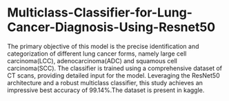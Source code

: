 # Multiclass-Classifier-for-Lung-Cancer-Diagnosis-Using-Resnet50
The primary objective of this model is the precise identification and categorization of different lung cancer forms, namely large cell carcinoma(LCC), adenocarcinoma(ADC) and squamous cell carcinoma(SCC). The classifier is trained using a comprehensive dataset of CT scans, providing detailed input for the model. Leveraging the ResNet50 architecture and a robust multiclass classifier, this study achieves an impressive best accuracy of 99.14%.The dataset is present in kaggle.
